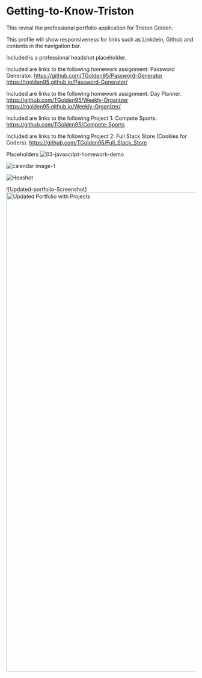 # Getting-to-Know-Triston

This reveal the professional portfolio application for Triston Golden.

This profile will show responsiveness for links such as Linkdein, Github and contents in the navigation bar.

Included is a professional headshot placeholder.

Included are links to the following homework assignment: Password Generator.
https://github.com/TGolden95/Password-Generator
https://tgolden95.github.io/Password-Generator/

Included are links to the following homework assignment: Day Planner.
https://github.com/TGolden95/Weekly-Organizer
https://tgolden95.github.io/Weekly-Organizer/

Included are links to the following Project 1: Compete Sports.
https://github.com/TGolden95/Compete-Sports

Included are links to the following Project 2: Full Stack Store (Cookies for Coders).
https://github.com/TGolden95/Full_Stack_Store

Placeholders
![03-javascript-homework-demo](https://user-images.githubusercontent.com/94794961/153693416-58a760f3-78fe-4499-9ce3-fe085ec8e0a8.png)

![calendar image-1](https://user-images.githubusercontent.com/94794961/153693476-b8ef8cb4-3eeb-4672-b512-2d8c8feff0ba.png)

![Heashot](<img width="463" alt="headshot" src="https://user-images.githubusercontent.com/94794961/153693532-6b400083-755c-445b-b0f9-f19c0d9cc173.png">)

![Updated-portfolio-Screenshot]<img width="1274" alt="Updated Portfolio with Projects" src="https://user-images.githubusercontent.com/94794961/153693320-97bc7c7f-b27e-4603-9c20-47cc6b2e7aa9.png">
